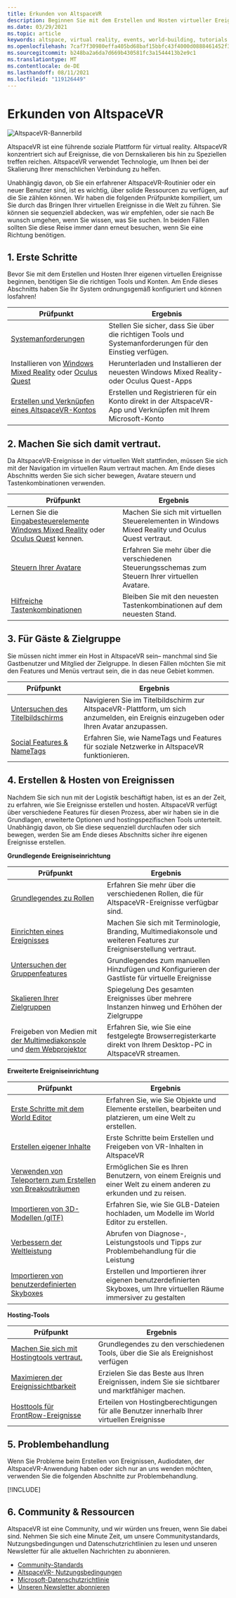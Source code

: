 ```yaml
---
title: Erkunden von AltspaceVR
description: Beginnen Sie mit dem Erstellen und Hosten virtueller Ereignisse auf der AltspaceVR-Plattform mit unserer zusammengestellten Prüfpunkt journey.
ms.date: 03/29/2021
ms.topic: article
keywords: altspace, virtual reality, events, world-building, tutorials
ms.openlocfilehash: 7caf7f30980effa405bd68baf15bbfc43f4000d0888461452f36a1445a0b8214
ms.sourcegitcommit: b248ba2a6da7d669b430581fc3a1544413b2e9c1
ms.translationtype: MT
ms.contentlocale: de-DE
ms.lasthandoff: 08/11/2021
ms.locfileid: "119126449"
---
```

# <a name="exploring-altspacevr"></a>Erkunden von AltspaceVR

![AltspaceVR-Bannerbild](images/altspace-vr-banner.png)

AltspaceVR ist eine führende soziale Plattform für virtual reality. AltspaceVR konzentriert sich auf Ereignisse, die von Dernskalieren bis hin zu Speziellen treffen reichen. AltspaceVR verwendet Technologie, um Ihnen bei der Skalierung Ihrer menschlichen Verbindung zu helfen.

Unabhängig davon, ob Sie ein erfahrener AltspaceVR-Routinier oder ein neuer Benutzer sind, ist es wichtig, über solide Ressourcen zu verfügen, auf die Sie zählen können. Wir haben die folgenden Prüfpunkte kompiliert, um Sie durch das Bringen Ihrer virtuellen Ereignisse in die Welt zu führen. Sie können sie sequenziell abdecken, was wir empfehlen, oder sie nach Be wunsch umgehen, wenn Sie wissen, was Sie suchen. In beiden Fällen sollten Sie diese Reise immer dann erneut besuchen, wenn Sie eine Richtung benötigen.

## <a name="1-getting-started"></a>1. Erste Schritte

Bevor Sie mit dem Erstellen und Hosten Ihrer eigenen virtuellen Ereignisse beginnen, benötigen Sie die richtigen Tools und Konten. Am Ende dieses Abschnitts haben Sie Ihr System ordnungsgemäß konfiguriert und können losfahren!

|  Prüfpunkt  |  Ergebnis  |
| --- | --- |
| [Systemanforderungen](getting-started/system-requirements.md) | Stellen Sie sicher, dass Sie über die richtigen Tools und Systemanforderungen für den Einstieg verfügen. |
| Installieren von [Windows Mixed Reality](getting-started/wmr-installation.md) oder [Oculus Quest](getting-started/oculus-installation.md)| Herunterladen und Installieren der neuesten Windows Mixed Reality- oder Oculus Quest-Apps |
| [Erstellen und Verknüpfen eines AltspaceVR-Kontos](getting-started/creating-and-linking-accounts.md) | Erstellen und Registrieren für ein Konto direkt in der AltspaceVR-App und Verknüpfen mit Ihrem Microsoft-Konto|

## <a name="2-getting-comfortable"></a>2. Machen Sie sich damit vertraut.

Da AltspaceVR-Ereignisse in der virtuellen Welt stattfinden, müssen Sie sich mit der Navigation im virtuellen Raum vertraut machen. Am Ende dieses Abschnitts werden Sie sich sicher bewegen, Avatare steuern und Tastenkombinationen verwenden.

|  Prüfpunkt  |  Ergebnis  |
| --- | --- |
| Lernen Sie die [Eingabesteuerelemente Windows Mixed Reality](getting-started/wmr-controls.md) oder [Oculus Quest](getting-started/oculus-controls.md) kennen. | Machen Sie sich mit virtuellen Steuerelementen in Windows Mixed Reality und Oculus Quest vertraut. |
| [Steuern Ihrer Avatare](getting-started/avatar-controls.md) | Erfahren Sie mehr über die verschiedenen Steuerungsschemas zum Steuern Ihrer virtuellen Avatare. |
| [Hilfreiche Tastenkombinationen](getting-started/keyboard-shortcuts.md) | Bleiben Sie mit den neuesten Tastenkombinationen auf dem neuesten Stand. |

## <a name="3-for-guests--audiences"></a>3. Für Gäste & Zielgruppe

Sie müssen nicht immer ein Host in AltspaceVR sein– manchmal sind Sie Gastbenutzer und Mitglied der Zielgruppe. In diesen Fällen möchten Sie mit den Features und Menüs vertraut sein, die in das neue Gebiet kommen.

|  Prüfpunkt  |  Ergebnis  |
| --- | --- |
| [Untersuchen des Titelbildschirms](community/exploring-title-screen.md) | Navigieren Sie im Titelbildschirm zur AltspaceVR-Plattform, um sich anzumelden, ein Ereignis einzugeben oder Ihren Avatar anzupassen. |
| [Social Features & NameTags](faqs/nametags.md) | Erfahren Sie, wie NameTags und Features für soziale Netzwerke in AltspaceVR funktionieren. |

## <a name="4-creating--hosting-events"></a>4. Erstellen & Hosten von Ereignissen

Nachdem Sie sich nun mit der Logistik beschäftigt haben, ist es an der Zeit, zu erfahren, wie Sie Ereignisse erstellen und hosten. AltspaceVR verfügt über verschiedene Features für diesen Prozess, aber wir haben sie in die Grundlagen, erweiterte Optionen und hostingspezifischen Tools unterteilt. Unabhängig davon, ob Sie diese sequenziell durchlaufen oder sich bewegen, werden Sie am Ende dieses Abschnitts sicher ihre eigenen Ereignisse erstellen.

**Grundlegende Ereigniseinrichtung**

|  Prüfpunkt  |  Ergebnis  |
| --- | --- |
| [Grundlegendes zu Rollen](getting-started/roles.md) | Erfahren Sie mehr über die verschiedenen Rollen, die für AltspaceVR-Ereignisse verfügbar sind. |
| [Einrichten eines Ereignisses](tutorials/creating-an-event.md) | Machen Sie sich mit Terminologie, Branding, Multimediakonsole und weiteren Features zur Ereigniserstellung vertraut. |
| [Untersuchen der Gruppenfeatures](tutorials/group-features.md) | Grundlegendes zum manuellen Hinzufügen und Konfigurieren der Gastliste für virtuelle Ereignisse |
| [Skalieren Ihrer Zielgruppen](faqs/scaling-audiences.md) | Spiegelung Des gesamten Ereignisses über mehrere Instanzen hinweg und Erhöhen der Zielgruppe |
| Freigeben von Medien mit [der Multimediakonsole](tutorials/multimedia-console.md) und [dem Webprojektor](tutorials/web-projector-streaming.md) | Erfahren Sie, wie Sie eine festgelegte Browserregisterkarte direkt von Ihrem Desktop-PC in AltspaceVR streamen. |

**Erweiterte Ereigniseinrichtung**

|  Prüfpunkt  |  Ergebnis  |
| --- | --- |
| [Erste Schritte mit dem World Editor](world-building/world-editor-getting-started.md) | Erfahren Sie, wie Sie Objekte und Elemente erstellen, bearbeiten und platzieren, um eine Welt zu erstellen. |
| [Erstellen eigener Inhalte](community/creating-content.md) | Erste Schritte beim Erstellen und Freigeben von VR-Inhalten in AltspaceVR |
| [Verwenden von Teleportern zum Erstellen von Breakouträumen](tutorials/teleporting.md) | Ermöglichen Sie es Ihren Benutzern, von einem Ereignis und einer Welt zu einem anderen zu erkunden und zu reisen. |
| [Importieren von 3D-Modellen (glTF)](world-building/importing-models.md) | Erfahren Sie, wie Sie GLB-Dateien hochladen, um Modelle im World Editor zu erstellen. |
| [Verbessern der Weltleistung](world-building/improving-performance.md) | Abrufen von Diagnose-, Leistungstools und Tipps zur Problembehandlung für die Leistung |
| [Importieren von benutzerdefinierten Skyboxes](world-building/uploading-custom-skyboxes.md) | Erstellen und Importieren ihrer eigenen benutzerdefinierten Skyboxes, um Ihre virtuellen Räume immersiver zu gestalten |

**Hosting-Tools**

|  Prüfpunkt  |  Ergebnis  |
| --- | --- |
| [Machen Sie sich mit Hostingtools vertraut.](tutorials/host-tools-overview.md) | Grundlegendes zu den verschiedenen Tools, über die Sie als Ereignishost verfügen |
| [Maximieren der Ereignissichtbarkeit](tutorials/main-events.md) | Erzielen Sie das Beste aus Ihren Ereignissen, indem Sie sie sichtbarer und marktfähiger machen. |
| [Hosttools für FrontRow-Ereignisse](tutorials/host-tools-for-events.md) | Erteilen von Hostingberechtigungen für alle Benutzer innerhalb Ihrer virtuellen Ereignisse |

## <a name="5-troubleshooting"></a>5. Problembehandlung

Wenn Sie Probleme beim Erstellen von Ereignissen, Audiodaten, der AltspaceVR-Anwendung haben oder sich nur an uns wenden möchten, verwenden Sie die folgenden Abschnitte zur Problembehandlung. 

[!INCLUDE[](includes/troubleshooting.md)]

## <a name="6-community--resources"></a>6. Community & Ressourcen

AltspaceVR ist eine Community, und wir würden uns freuen, wenn Sie dabei sind. Nehmen Sie sich eine Minute Zeit, um unsere Communitystandards, Nutzungsbedingungen und Datenschutzrichtlinien zu lesen und unseren Newsletter für alle aktuellen Nachrichten zu abonnieren.

* [Community-Standards](community/community-standards.md)
* [AltspaceVR- Nutzungsbedingungen](community/terms-of-service.md)
* [Microsoft-Datenschutzrichtlinie](https://privacy.microsoft.com/privacystatement)
* [Unseren Newsletter abonnieren](community/newsletter-subscriptions.md)